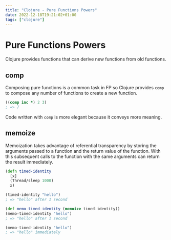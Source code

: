```yaml
---
title: "Clojure - Pure Functions Powers"
date: 2022-12-18T19:21:02+01:00
tags: ["clojure"]
---
```


# Pure Functions Powers

Clojure provides functions that can derive new functions from old functions.

## comp

Composing pure functions is a common task in FP so Clojure provides `comp` to compose any 
number of functions to create a new function.
```clojure
((comp inc *) 2 3)
; => 7
```

Code written with `comp` is more elegant because it conveys more meaning. 

## memoize

Memoization takes advantage of referential transparency by storing the arguments
passed to a function and the return value of the function. With this subsequent calls 
to the function with the same arguments can return the result immediately.
```clojure
(defn timed-identity
  [x]
  (Thread/sleep 1000)
  x)

(timed-identity "hello")
; => "hello" after 1 second

(def memo-timed-identity (memoize timed-identity))
(memo-timed-identity "hello")
; => "hello" after 1 second

(memo-timed-identity "hello")
; => "hello" immediately
```

